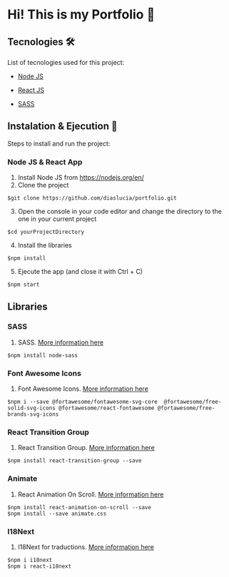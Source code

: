 # Hi! This is my Portfolio 💃

## Tecnologies 🛠️

List of tecnologies used for this project:

- [Node JS](https://nodejs.org/es/)

- [React JS](https://es.reactjs.org/)

- [SASS](https://sass-lang.com/)

## Instalation & Ejecution 🚀

Steps to install and run the project:

### Node JS & React App

1. Install Node JS from https://nodejs.org/en/
2. Clone the project
```
$git clone https://github.com/diaslucia/portfolio.git
```
3. Open the console in your code editor and change the directory to the one in your current project
```
$cd yourProjectDirectory
```
4. Install the libraries
```
$npm install
```

5. Ejecute the app (and close it with Ctrl + C)
```
$npm start
```

## Libraries

### SASS

1. SASS. [More information here](https://create-react-app.dev/docs/adding-a-sass-stylesheet/)
```
$npm install node-sass
```
### Font Awesome Icons

1. Font Awesome Icons. [More information here](https://fontawesome.com/icons)
```
$npm i --save @fortawesome/fontawesome-svg-core  @fortawesome/free-solid-svg-icons @fortawesome/react-fontawesome @fortawesome/free-brands-svg-icons
```

### React Transition Group

1. React Transition Group. [More information here](https://reactcommunity.org/react-transition-group/)
```
$npm install react-transition-group --save
```
### Animate

1. React Animation On Scroll. [More information here](https://www.npmjs.com/package/react-animation-on-scroll)
```
$npm install react-animation-on-scroll --save
$npm install --save animate.css
```
### I18Next

1. I18Next for traductions. [More information here](https://www.i18next.com/)
```
$npm i i18next
$npm i react-i18next
```



